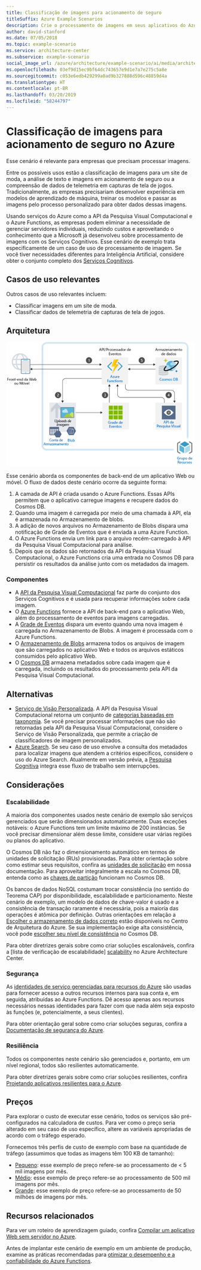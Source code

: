 ```yaml
---
title: Classificação de imagens para acionamento de seguro
titleSuffix: Azure Example Scenarios
description: Crie o processamento de imagens em seus aplicativos do Azure.
author: david-stanford
ms.date: 07/05/2018
ms.topic: example-scenario
ms.service: architecture-center
ms.subservice: example-scenario
social_image_url: /azure/architecture/example-scenario/ai/media/architecture-intelligent-apps-image-processing.png
ms.openlocfilehash: 03ef9d15ec9bf64dc743657e9d1e7a7e275c5a8e
ms.sourcegitcommit: c053e6edb429299a0ad9b327888d596c48859d4a
ms.translationtype: HT
ms.contentlocale: pt-BR
ms.lasthandoff: 03/20/2019
ms.locfileid: "58244797"
---
```

# <a name="image-classification-for-insurance-claims-on-azure"></a>Classificação de imagens para acionamento de seguro no Azure

Esse cenário é relevante para empresas que precisam processar imagens.

Entre os possíveis usos estão a classificação de imagens para um site de moda, a análise de texto e imagens em acionamento de seguro ou a compreensão de dados de telemetria em capturas de tela de jogos. Tradicionalmente, as empresas precisariam desenvolver experiência em modelos de aprendizado de máquina, treinar os modelos e passar as imagens pelo processo personalizado para obter dados dessas imagens.

Usando serviços do Azure como a API da Pesquisa Visual Computacional e o Azure Functions, as empresas podem eliminar a necessidade de gerenciar servidores individuais, reduzindo custos e aproveitando o conhecimento que a Microsoft já desenvolveu sobre processamento de imagens com os Serviços Cognitivos. Esse cenário de exemplo trata especificamente de um caso de uso de processamento de imagem. Se você tiver necessidades diferentes para Inteligência Artificial, considere obter o conjunto completo dos [Serviços Cognitivos](/azure/#pivot=products&panel=ai).

## <a name="relevant-use-cases"></a>Casos de uso relevantes

Outros casos de uso relevantes incluem:

- Classificar imagens em um site de moda.
- Classificar dados de telemetria de capturas de tela de jogos.

## <a name="architecture"></a>Arquitetura

![Arquitetura para a classificação de imagens][architecture]

Esse cenário aborda os componentes de back-end de um aplicativo Web ou móvel. O fluxo de dados deste cenário ocorre da seguinte forma:

1. A camada de API é criada usando o Azure Functions. Essas APIs permitem que o aplicativo carregue imagens e recupere dados do Cosmos DB.
2. Quando uma imagem é carregada por meio de uma chamada à API, ela é armazenada no Armazenamento de blobs.
3. A adição de novos arquivos no Armazenamento de Blobs dispara uma notificação de Grade de Eventos que é enviada a uma Azure Function.
4. O Azure Functions envia um link para o arquivo recém-carregado à API da Pesquisa Visual Computacional para análise.
5. Depois que os dados são retornados da API da Pesquisa Visual Computacional, o Azure Functions cria uma entrada no Cosmos DB para persistir os resultados da análise junto com os metadados da imagem.

### <a name="components"></a>Componentes

- A [API da Pesquisa Visual Computacional](/azure/cognitive-services/computer-vision/home) faz parte do conjunto dos Serviços Cognitivos e é usada para recuperar informações sobre cada imagem.
- O [Azure Functions](/azure/azure-functions/functions-overview) fornece a API de back-end para o aplicativo Web, além do processamento de eventos para imagens carregadas.
- A [Grade de Eventos](/azure/event-grid/overview) dispara um evento quando uma nova imagem é carregada no Armazenamento de Blobs. A imagem é processada com o Azure Functions.
- O [Armazenamento de Blobs](/azure/storage/blobs/storage-blobs-introduction) armazena todos os arquivos de imagem que são carregados no aplicativo Web e todos os arquivos estáticos consumidos pelo aplicativo Web.
- O [Cosmos DB](/azure/cosmos-db/introduction) armazena metadados sobre cada imagem que é carregada, incluindo os resultados do processamento pela API da Pesquisa Visual Computacional.

## <a name="alternatives"></a>Alternativas

- [Serviço de Visão Personalizada](/azure/cognitive-services/custom-vision-service/home). A API da Pesquisa Visual Computacional retorna um conjunto de [categorias baseadas em taxonomia][cv-categories]. Se você precisar processar informações que não são retornadas pela API da Pesquisa Visual Computacional, considere o Serviço de Visão Personalizada, que permite a criação de classificadores de imagem personalizados.
- [Azure Search](/azure/search/search-what-is-azure-search). Se seu caso de uso envolve a consulta dos metadados para localizar imagens que atendem a critérios específicos, considere o uso do Azure Search. Atualmente em versão prévia, a [Pesquisa Cognitiva](/azure/search/cognitive-search-concept-intro) integra esse fluxo de trabalho sem interrupções.

## <a name="considerations"></a>Considerações

### <a name="scalability"></a>Escalabilidade

A maioria dos componentes usados neste cenário de exemplo são serviços gerenciados que serão dimensionados automaticamente. Duas exceções notáveis: o Azure Functions tem um limite máximo de 200 instâncias. Se você precisar dimensionar além desse limite, considere usar várias regiões ou planos do aplicativo.

O Cosmos DB não faz o dimensionamento automático em termos de unidades de solicitação (RUs) provisionadas. Para obter orientação sobre como estimar seus requisitos, confira as [unidades de solicitação](/azure/cosmos-db/request-units) em nossa documentação. Para aproveitar integralmente a escala no Cosmos DB, entenda como as [chaves de partição](/azure/cosmos-db/partition-data) funcionam no Cosmos DB.

Os bancos de dados NoSQL costumam trocar consistência (no sentido do Teorema CAP) por disponibilidade, escalabilidade e particionamento. Neste cenário de exemplo, um modelo de dados de chave-valor é usado e a consistência de transação raramente é necessária, pois a maioria das operações é atômica por definição. Outras orientações em relação a [Escolher o armazenamento de dados correto](../../guide/technology-choices/data-store-overview.md) estão disponíveis no Centro de Arquitetura do Azure. Se sua implementação exige alta consistência, você pode [escolher seu nível de consistência](/azure/cosmos-db/consistency-levels) no Cosmos DB.

Para obter diretrizes gerais sobre como criar soluções escalonáveis, confira a [lista de verificação de escalabilidade] [ scalability] no Azure Architecture Center.

### <a name="security"></a>Segurança

As [identidades de serviço gerenciadas para recursos do Azure][msi] são usadas para fornecer acesso a outros recursos internos para sua conta e, em seguida, atribuídas ao Azure Functions. Dê acesso apenas aos recursos necessários nessas identidades para fazer com que nada além seja exposto às funções (e, potencialmente, a seus clientes).

Para obter orientação geral sobre como criar soluções seguras, confira a [Documentação de segurança do Azure][security].

### <a name="resiliency"></a>Resiliência

Todos os componentes neste cenário são gerenciados e, portanto, em um nível regional, todos são resilientes automaticamente.

Para obter diretrizes gerais sobre como criar soluções resilientes, confira [Projetando aplicativos resilientes para o Azure][resiliency].

## <a name="pricing"></a>Preços

Para explorar o custo de executar esse cenário, todos os serviços são pré-configurados na calculadora de custos. Para ver como o preço seria alterado em seu caso de uso específico, altere as variáveis apropriadas de acordo com o tráfego esperado.

Fornecemos três perfis de custo de exemplo com base na quantidade de tráfego (assumimos que todas as imagens têm 100 KB de tamanho):

- [Pequeno][small-pricing]: esse exemplo de preço refere-se ao processamento de &lt; 5 mil imagens por mês.
- [Médio][medium-pricing]: esse exemplo de preço refere-se ao processamento de 500 mil imagens por mês.
- [Grande][large-pricing]: esse exemplo de preço refere-se ao processamento de 50 milhões de imagens por mês.

## <a name="related-resources"></a>Recursos relacionados

Para ver um roteiro de aprendizagem guiado, confira [Compilar um aplicativo Web sem servidor no Azure][serverless].

Antes de implantar este cenário de exemplo em um ambiente de produção, examine as práticas recomendadas para [otimizar o desempenho e a confiabilidade do Azure Functions][functions-best-practices].

<!-- links -->
[architecture]: ./media/architecture-intelligent-apps-image-processing.png
[small-pricing]: https://azure.com/e/f9b59d238b43423683db73f4a31dc380
[medium-pricing]: https://azure.com/e/7c7fc474db344b87aae93bc29ae27108
[large-pricing]: https://azure.com/e/cbadbca30f8640d6a061f8457a74ba7d
[cognitive-search]: /azure/search/cognitive-search-concept-intro
[serverless]: /azure/functions/tutorial-static-website-serverless-api-with-database
[cv-categories]: /azure/cognitive-services/computer-vision/home#the-86-category-concept
[resiliency]: /azure/architecture/resiliency/
[security]: /azure/security/
[scalability]: /azure/architecture/checklist/scalability
[functions-best-practices]: /azure/azure-functions/functions-best-practices
[msi]: /azure/app-service/app-service-managed-service-identity
